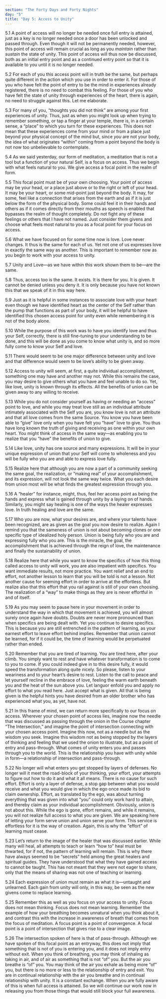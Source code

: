 ```yaml
---
section: "The Forty Days and Forty Nights"
day: "5"
title: "Day 5: Access to Unity"
---
```


5.1 A point of access will no longer be needed once full entry is
attained, just as a key is no longer needed once a door has been
unlocked and passed through. Even though it will not be permanently
needed, however, this point of access will remain crucial as long as you
*maintain* rather than *sustain* the state of unity. This point of access
will thus now be discussed, both as an initial entry point and as a
continued entry point so that it is available to you until it is no
longer needed. 

5.2 For each of you this access point will in truth be the same, but
perhaps quite different in the action which you use in order to enter
it. For those of you who have felt the point of entry to be the mind in
experiences already registered, there is no need to combat this feeling.
For those of you who have felt the state of unity through experiences of
the heart, there is again, no need to struggle against this. Let me
elaborate. 

5.3 For many of you, “thoughts you did not think” are among your first
experiences of unity. Thus, just as when you might look up when trying
to remember something, or tap a finger at your temple, there is, in a
certain sense, a “place” to which you turn for these experiences. This
does not mean that these experiences come from your mind or from a place
just beyond your physical concept of the mind but, since *you* are not
your body, the idea of what originates “within” coming from a point
beyond the body is not now too unbelievable to contemplate. 

5.4 As we said yesterday, our form of meditation, a meditation that is
not a tool but a function of your natural Self, is a focus on access.
Thus we begin with what feels natural to you. We give access a focal
point in the realm of form. 

5.5 This focal point must be of your own choosing. Your point of access
may be your head, or a place just above or to the right or left of your
head. It may be your heart, or some mid-point just beyond the body. It
may, for some, feel like a connection that arises from the earth and as
if it is just below the form of the physical body. Some could feel it in
their hands and others as if it comes directly from their mouths as
speech is enabled that bypasses the realm of thought completely. Do not
fight any of these feelings or others that I have not named. Just
consider them givens and choose what feels most natural to you as a
focal point for your focus on access. 

5.6 What we have focused on for some time now is love. Love never
changes. It thus is the same for each of us. Yet not one of us expresses
love in exactly the same way as another. This is important to remember
now as you begin to work with your access to unity. 

5.7 Unity and Love—as we have within this work shown them to be—are the
same. 

5.8 Thus, access too is the same. It exists. It is there for you. It is
given. It cannot be denied unless you deny it. It is only because you
have not known this that we speak of it in this way here.  

5.9 Just as it is helpful in some instances to associate love with your
heart even though we have identified heart as the center of the Self
rather than the pump that functions as part of your body, it will be
helpful to have identified this chosen access point for unity even while
remembering it is not of the body alone. 

5.10 While the purpose of this work was to have you identify love and
thus your Self, correctly, there is still fine-tuning to your
understanding to be done, and this will be done as you come to know what
unity is, and so more fully come to know your Self and love.

5.11 There would seem to be one major difference between unity and love
and that difference would seem to be love’s ability to be given away.

5.12 Access to unity will seem, at first, a quite individual
accomplishment, something one may have and another may not. While this
remains the case, you may desire to give others what you have and feel
unable to do so. Yet, like love, unity is known through its effects. All
the benefits of union can be given away to any willing to receive.

5.13 While you do not consider yourself as having or needing an “access”
point to love, and while you may treat love still as an individual
attribute intimately associated with the Self you are, you know love is
not an attribute and that all love comes from the same Source. You know
you have been able to “give” love only when you have felt you “have”
love to give. You thus have long known the truth of giving and receiving
as one within your own heart. You might think of access in the same
way—as enabling you to realize that you “have” the benefits of union to
give. 

5.14 Like love, unity has one source and many expressions. It will be in
your unique expression of union that your Self will come to wholeness
and you will be fully who you are and able to express love fully. 

5.15 Realize here that although you are now a part of a community
seeking the same goal, the realization, or “making real” of your
accomplishment, and its expression, will not look the same way twice.
What you each desire from union most will be what finds the greatest
expression through you. 

5.16 A “healer” for instance, might, thus, feel her access point as
being the hands and express what is gained through unity by a laying on
of hands. Similarly, you might say healing is one of the ways the healer
expresses love. In truth healing and love are the same. 

5.17 Who you are now, what your desires are, and where your talents have
been recognized, are as given as the goal you now desire to realize.
Again I remind you that the sameness of union is not about becoming
clones or one specific type of idealized holy person. Union is being
fully who you are and expressing fully who you are. This is the miracle,
the goal, the accomplishment that is achieved through the reign of love,
the maintenance and finally the sustainability of union.

5.18 Realize here that while you want to know the specifics of how this
thing called access to unity will work, you are also impatient with
specifics. You want immediate results, not more practice. You want
relief and an end to effort, not another lesson to learn that you will
be told is not a lesson. Not another cause for seeming effort in order
to arrive at the effortless. But realize also that this effort that you
rail against is still of your own choosing. The realization of a “way”
to make things as they are is never effortful in and of itself. 

5.19 As you may seem to pause here in your movement in order to
understand the way in which that movement is achieved, you will almost
surely once again have doubts. Doubts are never more pronounced than
when specifics are being dealt with. Yet you continue to desire
specifics. This is because you are still entrenched in the pattern of
learning, as your earnest effort to leave effort behind implies.
Remember that union cannot be learned, for if it could be, the time of
learning would be perpetuated rather than ended. 

5.20 Remember that you are tired of learning. You are tired here, after
your climb. You simply want to rest and have whatever transformation is
to come to you to come. If you could indeed give in to this desire
fully, it would speed the transformation along quite nicely. So please,
listen to your weariness and to your heart’s desire to rest. Listen to
the call to peace and let yourself recline in the embrace of love,
feeling the warm earth beneath you and the heat of the sun above you.
Let languor enfold you and apply no effort to what you read here. Just
accept what is given. All that is being given is the helpful hints you
have desired from an older brother who has experienced what you, as yet,
have not. 

5.21 In this frame of mind, we can return more specifically to our focus
on access. Wherever your chosen point of access lies, imagine now the
needle that was discussed as passing through the onion in the Course
chapter “The Intersection,” and imagine the point of intersection
connecting with your chosen access point. Imagine this now, not as a
needle but as the wisdom you seek. Imagine this wisdom not as being
stopped by the layers of thinking and feeling that we used the onion to
illustrate, but as a point of entry and pass-through. What comes of
unity enters you and passes through you to the world. This is the
relationship you have with unity while in form—a relationship of
intersection and pass-through.

5.22 No longer will what enters you get stopped by layers of defenses.
No longer will it meet the road-block of your thinking, your effort,
your attempts to figure out how to do it and what it all means. There is
no cause for such effort. Effort is only a layer of defense, a stop gap
between what you would receive and what you would give in which the ego
once made its bid to claim ownership. Effort, as translated by the ego,
was about turning everything that was given into what “you” could only
work hard to attain, and thereby claim as your individual
accomplishment. Obviously, union is not about this. While the ego is
gone, effort remains, and while it remains, you will not realize full
access to what you are given. We are speaking here of letting your form
serve union and union serve your form. This service is effortless for it
is the way of creation. Again, this is why the “effort” of learning must
cease. 

5.23 Let’s return to the image of the healer that was discussed earlier.
While many will heal, all attempts to teach or learn “how to” heal must
be thwarted, for if not, the pattern of learning will remain.  This is
why there have always seemed to be “secrets” held among the great
healers and spiritual guides. They have understood that what they have
gained access to cannot be taught. This has not meant that they were not
eager to share, only that the means of sharing was not one of teaching
or learning.  

5.24 Each expression of union must remain as what it is—untaught and
unlearned. Each gain from unity will only, in this way, be seen as the
new givens come to replace learning. 

5.25 Remember this as well as you focus on your access to unity. Focus
does not mean thinking. Focus does not mean learning. Remember the
example of how your breathing becomes unnatural when you think about it,
and contrast this with the increase in awareness of breath that comes
from the focus of meditation. A focus point is a point of convergence. A
focal point is a point of intersection that gives rise to a clear image. 

5.26 The intersection spoken of here is that of pass-through. Although
we have spoken of this focal point as an entryway, this does not imply
that something that is not of you is entering you, and it does not imply
entry without exit. When you think of breathing, you may think of
inhaling as taking in air, and of air as something that is not “of” you.
But the air you breathe is “of” you. You may think of the air you exhale
as being more “of” you, but there is no more or less to the relationship
of entry and exit. You are in continual relationship with the air you
breathe and in continual relationship with unity. It is a constant
exchange. When you are fully aware of this is when full access is
attained. So we will continue our work now in releasing you from those
things that would still block your full awareness.

